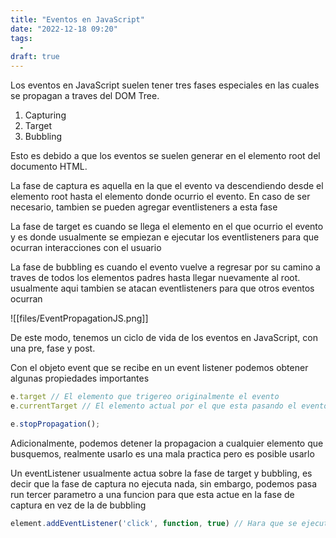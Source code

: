 ```yaml
---
title: "Eventos en JavaScript"
date: "2022-12-18 09:20"
tags: 
  - 
draft: true
---
```


Los eventos en JavaScript suelen tener tres fases especiales en las cuales se propagan a traves del DOM Tree.
1. Capturing
2. Target
3. Bubbling

Esto es debido a que los eventos se suelen generar en el elemento root del documento HTML.

La fase de captura es aquella en la que el evento va descendiendo desde el elemento root hasta el elemento donde ocurrio el evento. En caso de ser necesario, tambien se pueden agregar eventlisteners a esta fase

La fase de target es cuando se llega el elemento en el que ocurrio el evento y es donde usualmente se empiezan e ejecutar los eventlisteners para que ocurran interacciones con el usuario

La fase de bubbling es cuando el evento vuelve a regresar por su camino a traves de todos los elementos padres hasta llegar nuevamente al root. usualmente aqui tambien se atacan eventlisteners para que otros eventos ocurran

![[files/EventPropagationJS.png]]

De este modo, tenemos un ciclo de vida de los eventos en JavaScript, con una pre, fase y post.

Con el objeto event que se recibe en un event listener podemos obtener algunas propiedades importantes

```JavaScript
e.target // El elemento que trigereo originalmente el evento
e.currentTarget // El elemento actual por el que esta pasando el evento con bubbling seguramente

e.stopPropagation();
```

Adicionalmente, podemos detener la propagacion a cualquier elemento que busquemos, realmente usarlo es una mala practica pero es posible usarlo

Un eventListener usualmente actua sobre la fase de target y bubbling, es decir que la fase de captura no ejecuta nada, sin embargo, podemos pasa run tercer parametro a una funcion para que esta actue en la fase de captura en vez de la de bubbling
```JavaScript
element.addEventListener('click', function, true) // Hara que se ejecute la funcion en este elemento por captura y no por bubbling
```